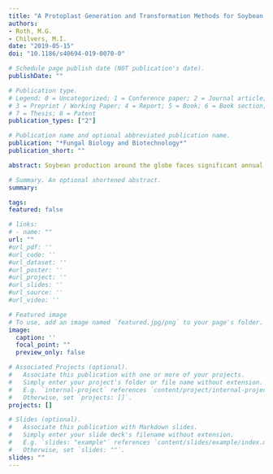 ```yaml
---
title: "A Protoplast Generation and Transformation Methods for Soybean Sudden Death Syndrome Causal Agents Fusarium virguliforme and F. brasiliense"
authors:
- Roth, M.G.
- Chilvers, M.I.
date: "2019-05-15"
doi: "10.1186/s40694-019-0070-0"

# Schedule page publish date (NOT publication's date).
publishDate: ""

# Publication type.
# Legend: 0 = Uncategorized; 1 = Conference paper; 2 = Journal article;
# 3 = Preprint / Working Paper; 4 = Report; 5 = Book; 6 = Book section;
# 7 = Thesis; 8 = Patent
publication_types: ["2"]

# Publication name and optional abbreviated publication name.
publication: "*Fungal Biology and Biotechnology*"
publication_short: ""

abstract: Soybean production around the globe faces significant annual yield losses due to pests and diseases. One of the most significant causes of soybean yield loss annually in the U.S. is sudden death syndrome (SDS), caused by soil-borne fungi in the *Fusarium solani* species complex. Two of these species, *F. virguliforme* and *F. brasiliense*, have been discovered in the U.S. The genetic mechanisms that these pathogens employ to induce root rot and SDS are largely unknown. Previous methods describing *F. virguliforme* protoplast generation and transformation have been used to study gene function, but these methods lack important details and controls. In addition, no reports of protoplast generation and genetic transformation have been made for *F. brasiliense*. We developed a new protocol for developing fungal protoplasts in these Fusarium species and test the protoplasts for the ability to take up foreign DNA. We show that wild-type strains of *F. virguliforme* and *F. brasiliense* are sensitive to the antibiotics hygromycin and nourseothricin, but strains transformed with resistance genes displayed resistance to these antibiotics. In addition, integration of fluorescent protein reporter genes demonstrates that the foreign DNA is expressed and results in a functional protein, providing fluorescence to both pathogens. This protocol provides significant details for reproducibly producing protoplasts and transforming *F. virguliforme* and *F. brasiliense*. The protocol can be used to develop high quality protoplasts for further investigations into genetic mechanisms of growth and pathogenicity of *F. virguliforme* and *F. brasiliense*. Fluorescent strains developed in this study can be used to investigate temporal colonization and potential host preferences of these species.

# Summary. An optional shortened abstract.
summary: 

tags:
featured: false

# links:
# - name: ""
url: ""
#url_pdf: ''
#url_code: ''
#url_dataset: ''
#url_poster: ''
#url_project: ''
#url_slides: ''
#url_source: ''
#url_video: ''

# Featured image
# To use, add an image named `featured.jpg/png` to your page's folder. 
image:
  caption: ''
  focal_point: ""
  preview_only: false

# Associated Projects (optional).
#   Associate this publication with one or more of your projects.
#   Simply enter your project's folder or file name without extension.
#   E.g. `internal-project` references `content/project/internal-project/index.md`.
#   Otherwise, set `projects: []`.
projects: []

# Slides (optional).
#   Associate this publication with Markdown slides.
#   Simply enter your slide deck's filename without extension.
#   E.g. `slides: "example"` references `content/slides/example/index.md`.
#   Otherwise, set `slides: ""`.
slides: ""
---
```


